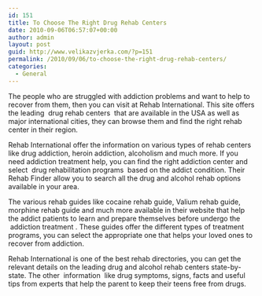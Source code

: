 ```yaml
---
id: 151
title: To Choose The Right Drug Rehab Centers
date: 2010-09-06T06:57:07+00:00
author: admin
layout: post
guid: http://www.velikazvjerka.com/?p=151
permalink: /2010/09/06/to-choose-the-right-drug-rehab-centers/
categories:
  - General
---
```

The people who are struggled with addiction problems and want to help to recover from them, then you can visit at Rehab International. This site offers the leading &nbsp;drug rehab centers&nbsp; that are available in the USA as well as major international cities, they can browse them and find the right rehab center in their region.

Rehab International offer the information on various types of rehab centers like drug addiction, heroin addiction, alcoholism and much more. If you need addiction treatment help, you can find the right addiction center and select &nbsp;drug rehabilitation programs&nbsp; based on the addict condition. Their Rehab Finder allow you to search all the drug and alcohol rehab options available in your area.

The various rehab guides like cocaine rehab guide, Valium rehab guide, morphine rehab guide and much more available in their website that help the addict patients to learn and prepare themselves before undergo the &nbsp;addiction treatment&nbsp;. These guides offer the different types of treatment programs, you can select the appropriate one that helps your loved ones to recover from addiction.

Rehab International is one of the best rehab directories, you can get the relevant details on the leading drug and alcohol rehab centers state-by-state. The other &nbsp;information&nbsp; like drug symptoms, signs, facts and useful tips from experts that help the parent to keep their teens free from drugs.